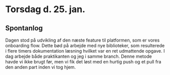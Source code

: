 # Torsdag d. 25. jan. 

## Spontanlog
Dagen stod på udvikling af den næste feature til platformen, som er vores onboarding flow.
Dette bød på arbejde med nye biblioteker, som resulterede i flere timers dokumentation læsning
hvilket var en ret udmattende opgave. I dag arbejde både praktikanten og jeg i samme branch. Denne
metode havde vi ikke brugt før, men vi fik det løst med en hurtig push og et pull fra den anden
part inden vi tog hjem. 
